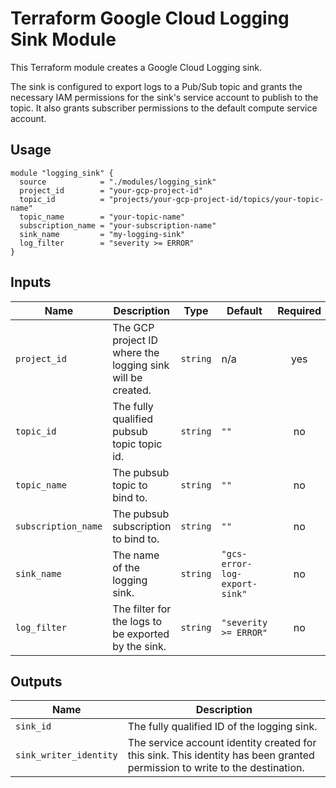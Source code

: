 # Terraform Google Cloud Logging Sink Module

This Terraform module creates a Google Cloud Logging sink.

The sink is configured to export logs to a Pub/Sub topic and grants the necessary IAM permissions for the sink's service account to publish to the topic. It also grants subscriber permissions to the default compute service account.

## Usage

```hcl
module "logging_sink" {
  source            = "./modules/logging_sink"
  project_id        = "your-gcp-project-id"
  topic_id          = "projects/your-gcp-project-id/topics/your-topic-name"
  topic_name        = "your-topic-name"
  subscription_name = "your-subscription-name"
  sink_name         = "my-logging-sink"
  log_filter        = "severity >= ERROR"
}
```

## Inputs

| Name              | Description                                                 | Type   | Default                         | Required |
| ----------------- | ----------------------------------------------------------- | ------ | ------------------------------- | :------: |
| `project_id`      | The GCP project ID where the logging sink will be created.  | `string` | n/a                             |   yes    |
| `topic_id`        | The fully qualified pubsub topic topic id.                  | `string` | `""`                            |    no    |
| `topic_name`      | The pubsub topic to bind to.                                | `string` | `""`                            |    no    |
| `subscription_name` | The pubsub subscription to bind to.                         | `string` | `""`                            |    no    |
| `sink_name`       | The name of the logging sink.                               | `string` | `"gcs-error-log-export-sink"`   |    no    |
| `log_filter`      | The filter for the logs to be exported by the sink.         | `string` | `"severity >= ERROR"`           |    no    |

## Outputs

| Name                   | Description                                                                                             |
| ---------------------- | ------------------------------------------------------------------------------------------------------- |
| `sink_id`              | The fully qualified ID of the logging sink.                                                             |
| `sink_writer_identity` | The service account identity created for this sink. This identity has been granted permission to write to the destination. |
